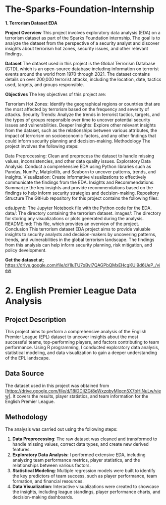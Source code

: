 # The-Sparks-Foundation-Internship

**1. Terrorism Dataset EDA**

**Project Overview**
This project involves exploratory data analysis (EDA) on a terrorism dataset as part of the Sparks Foundation internship. The goal is to analyze the dataset from the perspective of a security analyst and discover insights about terrorism hot zones, security issues, and other relevant findings.

**Dataset**
The dataset used in this project is the Global Terrorism Database (GTD), which is an open-source database including information on terrorist events around the world from 1970 through 2021. The dataset contains details on over 200,000 terrorist attacks, including the location, date, tactics used, targets, and groups responsible.

**Objectives**
The key objectives of this project are:

Terrorism Hot Zones: Identify the geographical regions or countries that are the most affected by terrorism based on the frequency and severity of attacks.
Security Trends: Analyze the trends in terrorist tactics, targets, and the types of groups responsible over time to uncover potential security issues and vulnerabilities.
Deeper Insights: Explore other relevant insights from the dataset, such as the relationships between various attributes, the impact of terrorism on socioeconomic factors, and any other findings that could inform security planning and decision-making.
Methodology
The project involves the following steps:

Data Preprocessing: Clean and preprocess the dataset to handle missing values, inconsistencies, and other data quality issues.
Exploratory Data Analysis: Conduct a comprehensive EDA using Python libraries such as Pandas, NumPy, Matplotlib, and Seaborn to uncover patterns, trends, and insights.
Visualization: Create informative visualizations to effectively communicate the findings from the EDA.
Insights and Recommendations: Summarize the key insights and provide recommendations based on the findings to help inform security strategies and decision-making.
Repository Structure
The GitHub repository for this project contains the following files:

eda.ipynb: The Jupyter Notebook file with the Python code for the EDA.
data/: The directory containing the terrorism dataset.
images/: The directory for storing any visualizations or plots generated during the analysis.
README.md: This file, which provides an overview of the project.
Conclusion
This terrorism dataset EDA project aims to provide valuable insights to security analysts and decision-makers by uncovering patterns, trends, and vulnerabilities in the global terrorism landscape. The findings from this analysis can help inform security planning, risk mitigation, and policy development.

**Get the dataset  at**; https://drive.google.com/file/d/1luTU7xBvI7QAGPbQMxEHcgKUi9d6UeP_/view

# 2. English Premier League Data Analysis

## Project Description
This project aims to perform a comprehensive analysis of the English Premier League (EPL) dataset to uncover insights about the most successful teams, top-performing players, and factors contributing to team performance. Using R programming, I conducted exploratory data analysis, statistical modeling, and data visualization to gain a deeper understanding of the EPL landscape.

## Data Source
The dataset used in this project was obtained from [https://drive.google.com/file/d/18iDDIIZGt8eWxzqbyMIqcn5X7bHINuLw/view]. It covers the results, player statistics, and team information for the English Premier League.

## Methodology
The analysis was carried out using the following steps:

1. **Data Preprocessing**: The raw dataset was cleaned and transformed to handle missing values, correct data types, and create new derived features.
2. **Exploratory Data Analysis**: I performed extensive EDA, including analyzing team performance metrics, player statistics, and the relationships between various factors.
3. **Statistical Modeling**: Multiple regression models were built to identify the key predictors of team success, such as player performance, team formation, and financial resources.
4. **Data Visualization**: Interactive visualizations were created to showcase the insights, including league standings, player performance charts, and decision-making dashboards.




